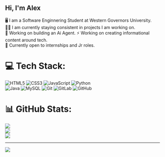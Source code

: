 ## Hi, I'm Alex
🖥️ I am a Software Enginnering Student at Western Governors University.</br>
👨‍💻 I am currently staying consistent in projects I am working on.</br> 
🤖 Working on building an Ai Agent. <!-- added 05/02/2025 AS --> 
⚡ Working on creating informational content around tech. <!-- removed per not currently needed [instagram](https://www.instagram.com/devopsanti/)--></br> 
📨 Currently open to internships and Jr roles. 


# 💻 Tech Stack:
![HTML5](https://img.shields.io/badge/html5-%23E34F26.svg?style=for-the-badge&logo=html5&logoColor=white) ![CSS3](https://img.shields.io/badge/css3-%231572B6.svg?style=for-the-badge&logo=css3&logoColor=white) ![JavaScript](https://img.shields.io/badge/javascript-%23323330.svg?style=for-the-badge&logo=javascript&logoColor=%23F7DF1E) ![Python](https://img.shields.io/badge/python-3670A0?style=for-the-badge&logo=python&logoColor=ffdd54)</br> ![Java](https://img.shields.io/badge/java-%23ED8B00.svg?style=for-the-badge&logo=openjdk&logoColor=white) ![MySQL](https://img.shields.io/badge/mysql-4479A1.svg?style=for-the-badge&logo=mysql&logoColor=white) ![Git](https://img.shields.io/badge/git-%23F05033.svg?style=for-the-badge&logo=git&logoColor=white) ![GitLab](https://img.shields.io/badge/gitlab-%23181717.svg?style=for-the-badge&logo=gitlab&logoColor=white) ![GitHub](https://img.shields.io/badge/github-%23121011.svg?style=for-the-badge&logo=github&logoColor=white)
# 📊 GitHub Stats:
![](https://github-readme-stats.vercel.app/api?username=DevOpSanti&theme=merko&hide_border=false&include_all_commits=false&count_private=false)<br/>
![](https://nirzak-streak-stats.vercel.app/?user=DevOpSanti&theme=merko&hide_border=false)<br/>
![](https://github-readme-stats.vercel.app/api/top-langs/?username=DevOpSanti&theme=merko&hide_border=false&include_all_commits=false&count_private=false&layout=compact)

---
[![](https://visitcount.itsvg.in/api?id=DevOpSanti&icon=0&color=0)](https://visitcount.itsvg.in)

<!-- Proudly created with GPRM ( https://gprm.itsvg.in ) -->
<!--- No updates --> 
